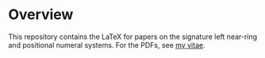 # Overview

This repository contains the LaTeX for papers on the signature left near-ring and positional numeral systems. For the PDFs, see [my vitae](https://complexor.wordpress.com/vitae).